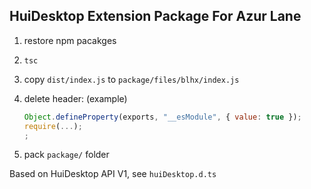## HuiDesktop Extension Package For Azur Lane

1. restore npm pacakges

2. `tsc`

3. copy `dist/index.js` to `package/files/blhx/index.js`

4. delete header: (example)

   ```javascript
   Object.defineProperty(exports, "__esModule", { value: true });
   require(...);
   ;
   ```

5. pack `package/` folder

Based on HuiDesktop API V1, see `huiDesktop.d.ts`